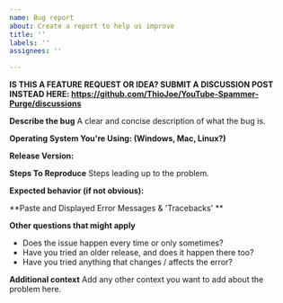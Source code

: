 ```yaml
---
name: Bug report
about: Create a report to help us improve
title: ''
labels: ''
assignees: ''

---
```


**IS THIS A FEATURE REQUEST OR IDEA? SUBMIT A DISCUSSION POST INSTEAD HERE: https://github.com/ThioJoe/YouTube-Spammer-Purge/discussions**

**Describe the bug**
A clear and concise description of what the bug is.


**Operating System You're Using: (Windows, Mac, Linux?)**

**Release Version:**


**Steps To Reproduce**
Steps leading up to the problem.


**Expected behavior (if not obvious):**


**Paste and Displayed Error Messages & 'Tracebacks' **


**Other questions that might apply**
- Does the issue happen every time or only sometimes?
- Have you tried an older release, and does it happen there too?
- Have you tried anything that changes / affects the error?

**Additional context**
Add any other context you want to add about the problem here.
